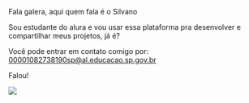 Fala galera, aqui quem fala é o Silvano 

Sou estudante do alura e vou usar essa plataforma pra desenvolver e compartilhar meus projetos, já é?

Você pode entrar em contato comigo por: 
00001082738190sp@al.educacao.sp.gov.br

Falou!

![](https://i.pinimg.com/originals/4b/6e/f9/4b6ef9c0148364ead463706844ecfba5.gif)
